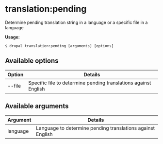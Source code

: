 # translation:pending
Determine pending translation string in a language or a specific file in a language

**Usage:**
```
$ drupal translation:pending [arguments] [options]
```

## Available options
Option | Details
-------|-------------
--file | Specific file to determine pending translations against English

## Available arguments
Argument | Details
---------|-------------
language | Language to determine pending translations against English
